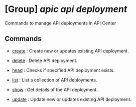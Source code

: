 # [Group] _apic api deployment_

Commands to manage API deployments in API Center

## Commands

- [create](/Commands/apic/api/deployment/_create.md)
: Create new or updates existing API deployment.

- [delete](/Commands/apic/api/deployment/_delete.md)
: Delete API deployment.

- [head](/Commands/apic/api/deployment/_head.md)
: Checks if specified API deployment exists.

- [list](/Commands/apic/api/deployment/_list.md)
: List a collection of API deployments.

- [show](/Commands/apic/api/deployment/_show.md)
: Get details of the API deployment.

- [update](/Commands/apic/api/deployment/_update.md)
: Update new or updates existing API deployment.
